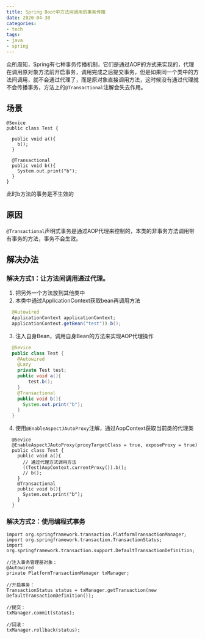 ```yaml
---
title: Spring Boot中方法间调用的事务传播
date: 2020-04-30
categories:
- tech
tags:
- java
- spring
---
```


众所周知，Spring有七种事务传播机制，它们是通过AOP的方式来实现的，代理在调用原对象方法前开启事务，调用完成之后提交事务，但是如果同一个类中的方法间调用，就不会通过代理了，而是原对象直接调用方法，这时候没有通过代理就不会传播事务，方法上的`@Transactional`注解会失去作用。

<!-- more -->

## 场景
```
@Sevice
public class Test {

  public void a(){
    b();
  }

  @Transactional
  public void b(){
    System.out.print("b");
  }
}
```
此时b方法的事务是不生效的

## 原因

`@Transactional`声明式事务是通过AOP代理来控制的，本类的非事务方法调用带有事务的方法，事务不会生效。

## 解决办法

### 解决方式1：让方法间调用通过代理。
1. 把另外一个方法放到其他类中  
2. 本类中通过ApplicationContext获取bean再调用方法  
  ```java
    @Autowired
    ApplicationContext applicationContext;
    applicationContext.getBean("test")).b();
  ``` 
3. 注入自身Bean，调用自身Bean的方法来实现AOP代理操作  
  ```java
    @Sevice
    public class Test {
      @Autowired
      @Lazy
      private Test test;
      public void a(){
          test.b();
      }
      @Transactional
      public void b(){
        System.out.print("b");
      }
    }
  ```  
4. 使用`@EnableAspectJAutoProxy`注解，通过AopContext获取当前类的代理类  
  ```
    @Sevice
    @EnableAspectJAutoProxy(proxyTargetClass = true, exposeProxy = true)
    public class Test {
      public void a(){
        // 通过代理方式调用方法
        ((Test)AopContext.currentProxy()).b();
        // b();
      }
      @Transactional
      public void b(){
        System.out.print("b");
      }
    }
  ```

### 解决方式2：使用编程式事务

```
import org.springframework.transaction.PlatformTransactionManager;
import org.springframework.transaction.TransactionStatus;
import org.springframework.transaction.support.DefaultTransactionDefinition;

//注入事务管理器对象：
@Autowired
private PlatformTransactionManager txManager;

//开启事务：
TransactionStatus status = txManager.getTransaction(new DefaultTransactionDefinition());

//提交：
txManager.commit(status);

//回滚：
txManager.rollback(status);
```